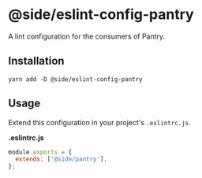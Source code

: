 # @side/eslint-config-pantry

A lint configuration for the consumers of Pantry.

## Installation

`yarn add -D @side/eslint-config-pantry`

## Usage

Extend this configuration in your project's `.eslintrc.js`.

**.eslintrc.js**

```js
module.exports = {
  extends: ['@side/pantry'],
};
```
